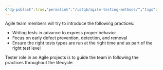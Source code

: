 ```yaml
---
{"dg-publish":true,"permalink":"/istqb/agile-testing-methods/","tags":["agile","agile-tester","test-activities","tester-role","good-practices","agile-approach","team"]}
---
```



Agile team members will try to introduce the following practices:
- Writing tests in advance to express proper behavior
- Focus on early defect prevention, detection, and removal
- Ensure the right tests types are run at the right time and as part of the right test level

Tester role in an Agile projects is to guide the team in following the practices throughout the lifecycle.
